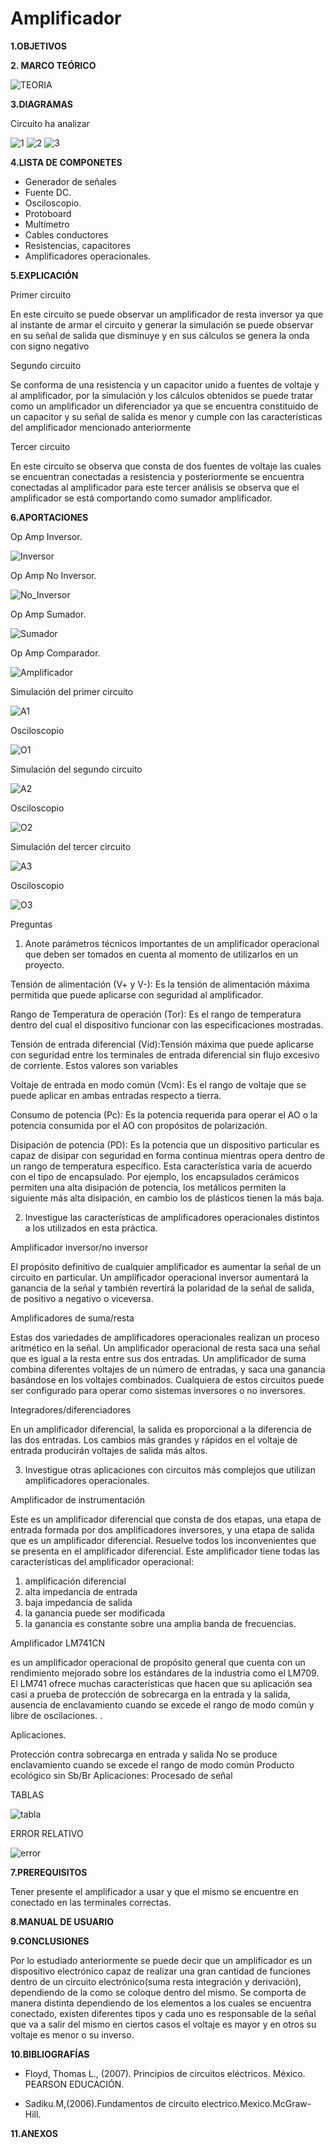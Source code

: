 # Amplificador
**1.OBJETIVOS**

**2. MARCO TEÓRICO**

![TEORIA](https://github.com/Katherine01-Arevalo/Amplificador/blob/main/img/TEORIA.png)

**3.DIAGRAMAS**

Circuito  ha analizar 

![1](https://github.com/Katherine01-Arevalo/Amplificador/blob/main/img/1.png)
![2](https://github.com/Katherine01-Arevalo/Amplificador/blob/main/img/2.PNG)
![3](https://github.com/Katherine01-Arevalo/Amplificador/blob/main/img/3.PNG)

**4.LISTA DE COMPONETES**
-	Generador de señales
-	Fuente DC.
-	Osciloscopio.
-	Protoboard
-	Multímetro
-	Cables conductores
-	Resistencias, capacitores
-	Amplificadores operacionales.

**5.EXPLICACIÓN**

Primer circuito  

En este circuito se puede observar  un amplificador de resta inversor ya que al instante de armar el circuito y generar la simulación se puede observar en su señal de salida que disminuye y en sus cálculos se genera la onda con signo negativo 

Segundo circuito

Se conforma de   una resistencia  y un capacitor  unido a fuentes de voltaje y al amplificador, por la simulación y los cálculos obtenidos  se puede tratar como un amplificador  un diferenciador ya que  se encuentra constituido de un capacitor  y su señal de salida es menor y cumple con las características del amplificador mencionado anteriormente

Tercer circuito 

En este circuito se observa que consta de dos fuentes de voltaje las cuales se encuentran conectadas a resistencia y posteriormente se encuentra conectadas al amplificador para este tercer análisis  se   observa que el  amplificador se está comportando como sumador amplificador.

**6.APORTACIONES**

Op Amp Inversor.

![Inversor](https://github.com/Katherine01-Arevalo/Amplificador/blob/main/img/Inversor.png)

Op Amp No Inversor.

![No_Inversor](https://github.com/Katherine01-Arevalo/Amplificador/blob/main/img/No_inversor.png)

Op Amp Sumador.

![Sumador](https://github.com/Katherine01-Arevalo/Amplificador/blob/main/img/Sumador.png)

Op Amp Comparador.

![Amplificador](https://github.com/Katherine01-Arevalo/Amplificador/blob/main/img/comparador.png)

Simulación del primer circuito

![A1](https://github.com/Katherine01-Arevalo/Amplificador/blob/main/img/Amplificador1.PNG)

Osciloscopio

![O1](https://github.com/Katherine01-Arevalo/Amplificador/blob/main/img/osc1.PNG)

Simulación del segundo circuito

![A2](https://github.com/Katherine01-Arevalo/Amplificador/blob/main/img/Amplificador.PNG)

Osciloscopio

![O2](https://github.com/Katherine01-Arevalo/Amplificador/blob/main/img/amplificador2.PNG)

Simulación del tercer circuito

![A3](https://github.com/Katherine01-Arevalo/Amplificador/blob/main/img/Ap3.PNG)

Osciloscopio

![O3](https://github.com/Katherine01-Arevalo/Amplificador/blob/main/img/OSC3.PNG)

Preguntas

1.	Anote parámetros técnicos importantes de un amplificador operacional que deben ser tomados en cuenta al momento de utilizarlos en un proyecto.

Tensión de alimentación (V+ y V-): Es la tensión de alimentación máxima permitida que puede aplicarse con seguridad al amplificador. 

Rango de Temperatura de operación (Tor): Es el rango de temperatura dentro del cual el dispositivo funcionar con las especificaciones mostradas.

Tensión de entrada diferencial (Vid):Tensión máxima que puede aplicarse con seguridad entre los terminales de entrada diferencial sin flujo excesivo de corriente. Estos valores son variables

Voltaje de entrada en modo común (Vcm): Es el rango de voltaje que se puede aplicar en ambas entradas respecto a tierra.

Consumo de potencia (Pc): Es la potencia requerida para operar el AO o la potencia consumida por el AO con propósitos de polarización. 

Disipación de potencia (PD): Es la potencia que un dispositivo particular es capaz de disipar con seguridad en forma continua mientras opera dentro de un rango de temperatura específico. Esta característica varía de acuerdo con el tipo de encapsulado. Por ejemplo, los encapsulados cerámicos permiten una alta disipación de potencia, los metálicos permiten la siguiente más alta disipación, en cambio los de plásticos tienen la más baja. 

2.	Investigue las características de amplificadores operacionales distintos a los utilizados en esta práctica.

Amplificador inversor/no inversor

El propósito definitivo de cualquier amplificador es aumentar la señal de un circuito en particular. Un amplificador operacional inversor aumentará la ganancia de la señal y también revertirá la polaridad de la señal de salida, de positivo a negativo o viceversa.
  
Amplificadores de suma/resta

Estas dos variedades de amplificadores operacionales realizan un proceso aritmético en la señal. Un amplificador operacional de resta saca una señal que es igual a la resta entre sus dos entradas. Un amplificador de suma combina diferentes voltajes de un número de entradas, y saca una ganancia basándose en los voltajes combinados. Cualquiera de estos circuitos puede ser configurado para operar como sistemas inversores o no inversores.
 
Integradores/diferenciadores

En un amplificador diferencial, la salida es proporcional a la diferencia de las dos entradas.
 Los cambios más grandes y rápidos en el voltaje de entrada producirán voltajes de salida más altos.
 
3.	Investigue otras aplicaciones con circuitos más complejos que utilizan amplificadores operacionales.

Amplificador de instrumentación 

Este es un amplificador diferencial que consta de dos etapas, una etapa de entrada formada por dos amplificadores inversores, y una etapa de salida que es un amplificador diferencial. Resuelve todos los inconvenientes que se presenta en el amplificador diferencial.
Este  amplificador tiene todas las características del amplificador operacional: 

1) amplificación diferencial
2) alta impedancia de entrada
3) baja impedancia de salida
4) la ganancia puede ser modificada
5) la ganancia es constante sobre una amplia banda de frecuencias.

Amplificador  LM741CN

es un amplificador operacional de propósito general que cuenta con un rendimiento mejorado sobre los estándares de la industria como el LM709.  El LM741  ofrece muchas características que hacen que su aplicación sea casi a prueba de protección de sobrecarga en la entrada y la salida, ausencia de enclavamiento cuando se excede el rango de modo común y libre de oscilaciones. .

Aplicaciones.

Protección contra sobrecarga en entrada y salida
No se produce enclavamiento cuando se excede el rango de modo común
Producto ecológico sin Sb/Br
Aplicaciones: Procesado de señal

TABLAS 

![tabla](https://github.com/Katherine01-Arevalo/Amplificador/blob/main/img/tabla.PNG)

ERROR RELATIVO

![error](https://github.com/Katherine01-Arevalo/Amplificador/blob/main/img/error.PNG)

**7.PREREQUISITOS**

Tener presente el amplificador a usar y que el mismo se encuentre  en conectado en las terminales correctas.

**8.MANUAL DE USUARIO**

**9.CONCLUSIONES**

Por lo estudiado anteriormente se puede decir que un amplificador es un  dispositivo electrónico capaz de realizar una gran cantidad de funciones dentro de un circuito electrónico(suma resta integración y derivación), dependiendo de la como se coloque dentro del mismo.
Se comporta de manera distinta dependiendo de los elementos a los cuales se encuentra conectado, existen diferentes tipos y cada uno es responsable de la señal que va a salir del mismo  en ciertos casos el voltaje es mayor y en otros su voltaje es menor  o su inverso.


**10.BIBLIOGRAFÍAS**

- Floyd, Thomas L., (2007). Principios de circuitos eléctricos. México. PEARSON EDUCACIÓN.

- Sadiku.M,(2006).Fundamentos de circuito electrico.Mexico.McGraw-Hill.



**11.ANEXOS**
